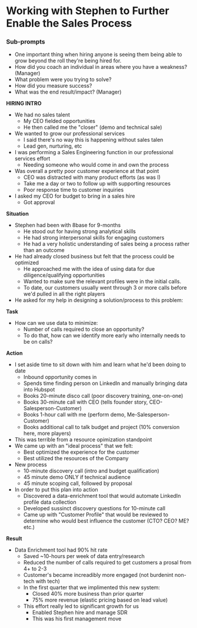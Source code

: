 
# Working with Stephen to Further Enable the Sales Process

### Sub-prompts
- One important thing when hiring anyone is seeing them being able to grow beyond the roll they're being hired for.
- How did you coach an individual in areas where you have a weakness? (Manager)
-  What problem were you trying to solve?
- How did you measure success?
- What was the end result/impact? (Manager)

**HIRING INTRO**
- We had no sales talent
	- My CEO fielded opportunities
	- He then called me the "closer" (demo and technical sale)
- We wanted to grow our professional services
	- I said there's no way this is happening without sales talen
	- Lead gen, nurturing, etc
- I was performing a Sales Engineering function in our professional services effort
	- Needing someone who would come in and own the process
- Was overall a pretty poor customer experience at that point
	- CEO was distracted with many product efforts (as was I)
	- Take me a day or two to follow up with supporting resources
	- Poor response time to customer inquiries
- I asked my CEO for budget to bring in a sales hire
	- Got approval

**Situation**
-   Stephen had been with 8base for 9-months 
	- He stood out for having strong analytical skills
	- He had strong interpersonal skills for engaging customers
	- He had a very holistic understanding of sales being a process rather than an outcome  
- He had already closed business but felt that the process could be optimized
	- He approached me with the idea of using data for due diligence/qualifying opportunities 
	- Wanted to make sure the relevant profiles were in the initial calls. 
	- To date, our customers usually went through 3 or more calls before we'd pulled in all the right players
- He asked for my help in designing a solution/process to this problem:

**Task**
- How can we use data to minimize:
	- Number of calls required to close an opportunity?
	- To do that, how can we identify more early who internally needs to be on calls?

**Action**
- I set aside time to sit down with him and learn what he'd been doing to date
	- Inbound opportunity comes in
	- Spends time finding person on LinkedIn and manually bringing data into Hubspot
	- Books 20-minute disco call (poor discovery training, one-on-one)
	- Books 30-minute call with CEO (tells founder story, CEO-Salesperson-Customer)
	- Books 1-hour call with me (perform demo, Me-Salesperson-Customer)
	- Books additional call to talk budget and project (10% conversion here, more players)
- This was terrible from a resource opimization standpoint
- We came up with an "ideal process" that we felt: 
	- Best optimized the experience for the customer
	- Best utilized the resources of the Company
- New process
	- 10-minute discovery call (intro and budget qualification)
	- 45 minute demo ONLY if technical audience
	- 45 minute scoping call, followed by proposal
- In order to put this plan into action
	- Discovered a data-enrichment tool that would automate LinkedIn profile data collection
	- Developed sussinct discovery questions for 10-minute call
	- Came up with "Customer Profile" that would be reviewed to determine who would best influence the customer (CTO? CEO? ME? etc.)

**Result**
- Data Enrichment tool had 90% hit rate
	- Saved ~10-hours per week of data entry/research
	- Reduced the number of calls required to get customers a prosal from 4+ to 2-3
	- Customer's became increadibly more engaged (not burdenint non-tech with tech)
	- In the first quarter that we implimented this new system:
		- Closed 40% more business than prior quarter
		- 75% more revenue (elastic pricing based on lead value)
	- This effort really led to significant growth for us
		- Enabled Stephen hire and manage SDR 
		- This was his first management move
